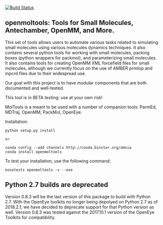 [![Build Status](https://travis-ci.org/choderalab/openmoltools.svg?branch=master)](https://travis-ci.org/choderalab/openmoltools)

## openmoltools: Tools for Small Molecules, Antechamber, OpenMM, and More.

This set of tools allows users to automate various tasks related to
simulating small molecules using various molecules dynamics techniques.
It also contains several python tools for working with small molecules,
packing boxes (python wrappers for packmol), and parameterizing small
molecules.  It also contains tools for creating OpenMM XML forcefield files
for small molecules, although we currently focus on the use of AMBER
prmtop and inpcrd files due to their widespread use.

Our goal with this project is to have modular components that are both
documented and well-tested.

This tool is in BETA testing: use at your own risk!

MolTools is a meant to be used with a number of companion tools:
ParmEd, MDTraj, OpenMM, PackMol, OpenEye.


Installation:

```
python setup.py install

or

conda config --add channels http://conda.binstar.org/omnia
conda install openmoltools

```

To test your installation, use the following command:

```
nosetests openmoltools -v --exe
```

## Python 2.7 builds are deprecated

Version 0.8.3 will be the last version of this package to build with Python 2.7.
With the OpenEye toolkits no longer being depolyed on Python 2.7 as of 2018.2.1, 
we have decided to deprecate support for that Python version as well. 
Version 0.8.3 was tested against the 2017.10.1 version of the OpenEye Toolkits for 
compatibility.


